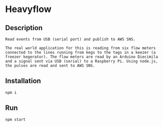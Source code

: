 Heavyflow
=========

## Description
	Read events from USB (serial port) and publish to AWS SNS.

	The real world application for this is reading from six flow meters connected to the lines running from kegs to the tags in a keezer (a freezer kegerator). The flow meters are read by an Arduino Diecimila and a signal sent via USB (serial) to a Raspberry Pi. Using node.js, the pulses are read and sent to AWS SNS.

## Installation
	npm i

## Run
	npm start
